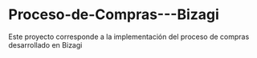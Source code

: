 # Proceso-de-Compras---Bizagi
Este proyecto corresponde a la implementación del proceso de compras desarrollado en Bizagi
